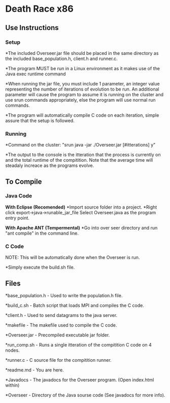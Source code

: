 # Death Race x86

## Use Instructions

### Setup
*The included Overseer.jar file should be placed in the same directory as the included base_population.h, client.h and runner.c.

*The program MUST be run in a Linux environment as it makes use of the Java exec runtime command

*When running the jar file, you must include 1 parameter, an integer value representing the number of iterations of evolution to be run. An additional parameter will cause the program to assume it is running on the cluster and use srun commands appropriately, else the program will use normal run commands.

*The program will automatically compile C code on each iteration, simple assure that the setup is followed.

### Running
*Command on the cluster: "srun java -jar ./Overseer.jar [#itterations] y"

*The output to the console is the itteration that the process is currently on and the total runtime of the
    compitition. Note that the average time will steadaly increace as the programs evolve.
    
## To Compile
### Java Code

**With Eclipse (Recomended)**
*Import source folder into a project.
*Right click export->java->runable_jar_file
    Select Overseer.java as the program entry point.

**With Apache ANT (Tempermental)**
*Go into over seer directory and run "ant compile" in the command line.

### C Code
NOTE: This will be automatically done when the Overseer is run.

*Simply execute the build.sh file.

## Files
*base_population.h - Used to write the population.h file.

*build_c.sh - Batch script that loads MPI and compiles the C code.

*client.h - Used to send datagrams to the java server.

*makefile - The makefile used to compile the C code.

*Overseer.jar - Precompiled executable jar folder.

*run_comp.sh - Runs a single itteration of the compitition C code on 4 nodes.

*runner.c - C source file for the compitition runner.

*readme.md - You are here.

*Javadocs - The javadocs for the Overseer program. (Open index.html within)

*Overseer - Directory of the Java sourse code (See javadocs for more info).
